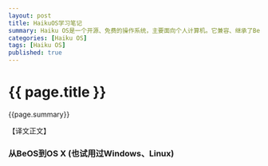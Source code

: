```yaml
---
layout: post
title: HaikuOS学习笔记
summary: Haiku OS是一个开源、免费的操作系统，主要面向个人计算机。它兼容、继承了BeOS的理念，是一个快速、简洁优雅、易学易用，而且非常强大的操作系统。它有着统一的、简洁优雅的全图形用户界面；定制的快速响应的内核；对多处理器、多线程的完全支持和内存保护；优雅的内置程序间通讯系统；模块化设计和面向对象API便于快速开发；先进的数据库式、全日志的64位文件系统；基于属性的快速索引和查询。它的众多独特优点和特性让我非常着迷，这篇文章是我的HaikuOS学习笔记和相关资源链接。<p><center>![HaikuOS-desktop](/images/HaikuOS-desktop.png)</center></p>
categories: [Haiku OS]
tags: [Haiku OS]
published: true
---
```


# {{ page.title }} #

{{page.summary}}

【译文正文】

<h3>从BeOS到OS X (也试用过Windows、Linux)</h3>
